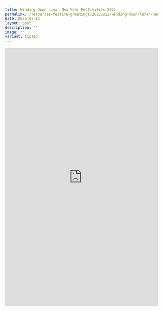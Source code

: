 ```yaml
---
title: Winding Down Lunar New Year Festivities 2025
permalink: /resources/festive-greetings/20250212-winding-down-lunar-new-year-festivities/
date: 2025-02-12
layout: post
description: ""
image: ""
variant: tiptap
---
```

<div class="iframe-wrapper">
<iframe style="border:none;overflow:hidden" height="850" width="100%" allowfullscreen="true" frameborder="0" src="https://www.facebook.com/plugins/video.php?height=420&amp;href=https%3A%2F%2Fwww.facebook.com%2Falpshealthcaresupplychain%2Fvideos%2F579227125107121%2F&amp;show_text=true&amp;width=560&amp;t=0"></iframe>
</div>
<p></p>
